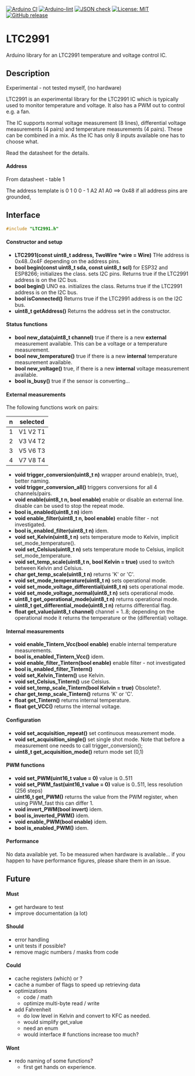 
[![Arduino CI](https://github.com/RobTillaart/LTC2991/workflows/Arduino%20CI/badge.svg)](https://github.com/marketplace/actions/arduino_ci)
[![Arduino-lint](https://github.com/RobTillaart/LTC2991/actions/workflows/arduino-lint.yml/badge.svg)](https://github.com/RobTillaart/LTC2991/actions/workflows/arduino-lint.yml)
[![JSON check](https://github.com/RobTillaart/LTC2991/actions/workflows/jsoncheck.yml/badge.svg)](https://github.com/RobTillaart/LTC2991/actions/workflows/jsoncheck.yml)
[![License: MIT](https://img.shields.io/badge/license-MIT-green.svg)](https://github.com/RobTillaart/LTC2991/blob/master/LICENSE)
[![GitHub release](https://img.shields.io/github/release/RobTillaart/LTC2991.svg?maxAge=3600)](https://github.com/RobTillaart/LTC2991/releases)


# LTC2991

Arduino library for an LTC2991 temperature and voltage control IC.


## Description

Experimental - not tested myself, (no hardware)

LTC2991 is an experimental library for the LTC2991 IC which is typically used
to monitor temperature and voltage. It also has a PWM out to control e.g. a fan.

The IC supports normal voltage measurement (8 lines), differential voltage
measurements (4 pairs) and temperature measurements (4 pairs).
These can be combined in a mix.
As the IC has only 8 inputs available one has to choose what.

Read the datasheet for the details.

#### Address

From datasheet - table 1

The address template is   0  1  0  0  - 1 A2 A1 A0  ==>  0x48 if all address pins are grounded,


## Interface

```cpp
#include "LTC2991.h"
```

#### Constructor and setup

- **LTC2991(const uint8_t address, TwoWire \*wire = Wire)**
THe address is 0x48..0x4F depending on the address pins.
- **bool begin(const uint8_t sda, const uint8_t scl)** for ESP32 and ESP8266; initializes the class.
sets I2C pins.
Returns true if the LTC2991 address is on the I2C bus.
- **bool begin()** UNO ea. initializes the class.
Returns true if the LTC2991 address is on the I2C bus.
- **bool isConnected()** Returns true if the LTC2991 address is on the I2C bus.
- **uint8_t getAddress()** Returns the address set in the constructor.


#### Status functions

- **bool new_data(uint8_t channel)** true if there is a new **external** measurement available.
This can be a voltage or a temperature measurement.
- **bool new_temperature()** true if there is a new **internal** temperature measurement available.
- **bool new_voltage()** true, if there is a new **internal** voltage measurement available.
- **bool is_busy()** true if the sensor is converting...


#### External measurements

The following functions work on pairs:

|  n  |   selected   |
|:---:|:------------:|
|  1  |  V1  V2  T1  |
|  2  |  V3  V4  T2  |
|  3  |  V5  V6  T3  |
|  4  |  V7  V8  T4  |


- **void trigger_conversion(uint8_t n)** wrapper around enable(n, true), better naming.
- **void trigger_conversion_all()** triggers conversions for all 4 channels/pairs.
- **void enable(uint8_t n, bool enable)** enable or disable an external line.
disable can be used to stop the repeat mode.
- **bool is_enabled(uint8_t n)** idem
- **void enable_filter(uint8_t n, bool enable)** enable filter - not investigated.
- **bool is_enabled_filter(uint8_t n)** idem.
- **void set_Kelvin(uint8_t n)** sets temperature mode to Kelvin,
implicit set_mode_temperature().
- **void set_Celsius(uint8_t n)** sets temperature mode to Celsius,
implicit set_mode_temperature.
- **void set_temp_scale(uint8_t n, bool Kelvin = true)** used to switch between Kelvin and Celsius.
- **char get_temp_scale(uint8_t n)** returns 'K' or 'C'.
- **void set_mode_temperature(uint8_t n)** sets operational mode.
- **void set_mode_voltage_differential(uint8_t n)** sets operational mode.
- **void set_mode_voltage_normal(uint8_t n)** sets operational mode.
- **uint8_t get_operational_mode(uint8_t n)** returns operational mode.
- **uint8_t get_differential_mode(uint8_t n)** returns differential flag.
- **float get_value(uint8_t channel)** channel = 1..8;
depending on the operational mode it returns the temperature or the
(differential) voltage.


#### Internal measurements

- **void enable_Tintern_Vcc(bool enable)** enable internal temperature measurements.
- **bool is_enabled_Tintern_Vcc()** idem.
- **void enable_filter_Tintern(bool enable)** enable filter - not investigated
- **bool is_enabled_filter_Tintern()**
- **void set_Kelvin_Tintern()** use Kelvin.
- **void set_Celsius_Tintern()** use Celsius.
- **void set_temp_scale_Tintern(bool Kelvin = true)** Obsolete?.
- **char get_temp_scale_Tintern()** returns 'K' or 'C'.
- **float get_Tintern()** returns internal temperature.
- **float get_VCC()** returns the internal voltage.


#### Configuration

- **void set_acquisition_repeat()** set continuous measurement mode.
- **void set_acquisition_single()** set single shot mode.
Note that before a measurement one needs to call trigger_conversion();
- **uint8_t get_acquisition_mode()** return mode set (0,1)


#### PWM functions

- **void set_PWM(uint16_t value = 0)** value is 0..511
- **void set_PWM_fast(uint16_t value = 0)** value is 0..511, less resolution (256 steps)
- **uint16_t get_PWM()** returns the value from the PWM register, when using PWM_fast this can differ 1.
- **void invert_PWM(bool invert)** idem.
- **bool is_inverted_PWM()** idem.
- **void enable_PWM(bool enable)** idem.
- **bool is_enabled_PWM()** idem.


#### Performance

No data available yet.
To be measured when hardware is available...
if you happen to have performance figures, please share them in an issue.


## Future

#### Must

- get hardware to test
- improve documentation (a lot)


#### Should

- error handling
- unit tests if possible?
- remove magic numbers / masks from code


#### Could

- cache registers (which) or ?
- cache a number of flags to speed up retrieving data
- optimizations
  - code / math
  - optimize multi-byte read / write
- add Fahrenheit
  - do low level in Kelvin and convert to KFC as needed.
  - would simplify get_value
  - need an enum
  - would interface # functions increase too much?


#### Wont

- redo naming of some functions?
  - first get hands on experience.

